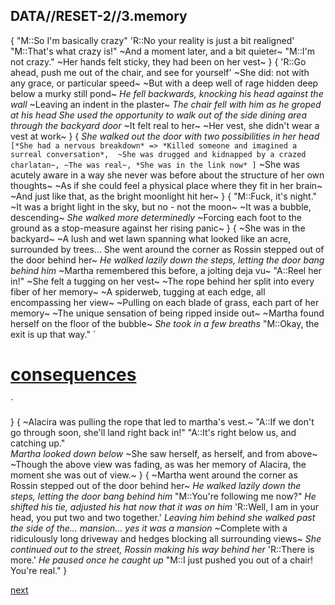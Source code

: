 ## DATA//RESET-2//3.memory
{
"M::So I'm basically crazy"
'R::No your reality is just a bit realigned'
"M::That's what crazy is!"
~And a moment later, and a bit quieter~
"M::I'm not crazy."
~Her hands felt sticky, they had been on her vest~
}
{
'R::Go ahead, push me out of the chair, and see for yourself'
~She did: not with any grace, or particular speed~
~But with a deep well of rage hidden deep below a murky still pond~
*He fell backwards, knocking his head against the wall*
~Leaving an indent in the plaster~
*The chair fell with him as he groped at his head*
*She used the opportunity to walk out of the side dining area through the backyard door*
~It felt real to her~
~Her vest, she didn't wear a vest at work~
}
{
*She walked out the door with two possibilities in her head*
`[*She had a nervous breakdown* => *Killed someone and imagined a surreal conversation*, 
~She was drugged and kidnapped by a crazed charlatan~,
~The was real~,
*She was in the link now*
]`
~She was acutely aware in a way she never was before about the structure of her own thoughts~
~As if she could feel a physical place where they fit in her brain~
~And just like that, as the bright moonlight hit her~
}
{
"M::Fuck, it's night."
~It was a bright light in the sky, but no - not the moon~
~It was a bubble, descending~
*She walked more determinedly*
~Forcing each foot to the ground as a stop-measure against her rising panic~
}
{
~She was in the backyard~
~A lush and wet lawn spanning what looked like an acre, surrounded by trees... 
She went around the corner as Rossin stepped out of the door behind her~
*He walked lazily down the steps, letting the door bang behind him*
~Martha remembered this before, a jolting deja vu~
"A::Reel her in!" 
~She felt a tugging on her vest~
~The rope behind her split into every fiber of her memory~
~A spiderweb, tugging at each edge, all encompassing her view~
~Pulling on each blade of grass, each part of her memory~
~The unique sensation of being ripped inside out~
~Martha found herself on the floor of the bubble~
*She took in a few breaths*
"M::Okay, the exit is up that way."
`
# [consequences](/namshubettulpa/chapters/consequences.md)
`

}
{
~Alacira was pulling the rope that led to martha's vest.~
"A::If we don't go through soon, she'll land right back in!"
"A::It's right below us, and catching up."    
*Martha looked down below*
~She saw herself, as herself, and from above~
~Though the above view was fading, as was her memory of Alacira, the moment she was out of view.~
}
{
~Martha went around the corner as Rossin stepped out of the door behind her~
*He walked lazily down the steps, letting the door bang behind him*
"M::You're following me now?"
*He shifted his tie, adjusted his hat now that it was on him*
'R::Well, I am in your head, you put two and two together.'
*Leaving him behind she walked past the side of the... mansion... yes it was a mansion*
~Complete with a ridiculously long driveway and hedges blocking all surrounding views~
*She continued out to the street, Rossin making his way behind her*
'R::There is more.'
*He paused once he caught up*
"M::I just pushed you out of a chair! 
You're real."
}

[next](reset-4.md)